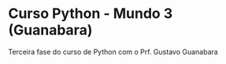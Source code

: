 # Curso Python - Mundo 3 (Guanabara)
 Terceira fase do curso de Python com o Prf. Gustavo Guanabara
